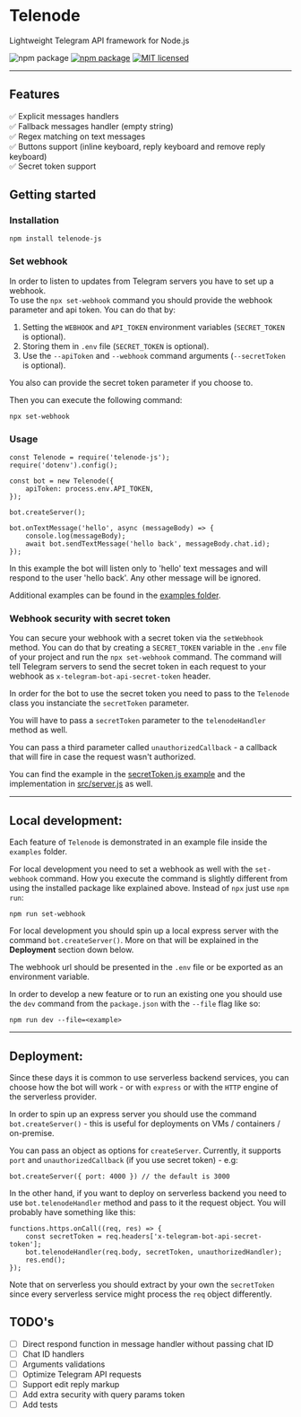 # Telenode

Lightweight Telegram API framework for Node.js

![npm package](https://img.shields.io/badge/-grey?logo=telegram)
[![npm package](https://img.shields.io/npm/v/telenode-js?color=orange&logo=npm)](https://www.npmjs.org/package/telenode-js)
[![MIT licensed](https://img.shields.io/badge/license-MIT-green.svg)](https://raw.githubusercontent.com/NivEz/telenode/main/LICENSE)

---

## Features

✅ Explicit messages handlers
<br>
✅ Fallback messages handler (empty string)
<br>
✅ Regex matching on text messages
<br>
✅ Buttons support (inline keyboard, reply keyboard and remove reply keyboard)
<br>
✅ Secret token support

## Getting started

### Installation

```
npm install telenode-js
```

### Set webhook

In order to listen to updates from Telegram servers you have to set up a webhook.
<br>
To use the `npx set-webhook` command you should provide the webhook parameter and api token.
You can do that by:
1. Setting the `WEBHOOK` and `API_TOKEN` environment variables (`SECRET_TOKEN` is optional).
2. Storing them in `.env` file (`SECRET_TOKEN` is optional).
3. Use the `--apiToken` and `--webhook` command arguments (`--secretToken` is optional).

You also can provide the secret token parameter if you choose to.

Then you can execute the following command:

```
npx set-webhook
```

### Usage

```
const Telenode = require('telenode-js');
require('dotenv').config();

const bot = new Telenode({
	apiToken: process.env.API_TOKEN,
});

bot.createServer();

bot.onTextMessage('hello', async (messageBody) => {
	console.log(messageBody);
	await bot.sendTextMessage('hello back', messageBody.chat.id);
});
```

In this example the bot will listen only to 'hello' text messages and will respond to the user 'hello back'. Any other
message will be ignored.

Additional examples can be found in the [examples folder](https://github.com/NivEz/telenode/tree/main/examples).

### Webhook security with secret token

You can secure your webhook with a secret token via the `setWebhook` method. You can do that by creating
a `SECRET_TOKEN` variable in the `.env` file of your project and run the `npx set-webhook` command. The command will
tell Telegram servers to send the secret token in each request to your webhook as `x-telegram-bot-api-secret-token`
header.

In order for the bot to use the secret token you need to pass to the `Telenode` class you instanciate the `secretToken`
parameter.

You will have to pass a `secretToken` parameter to the `telenodeHandler` method as well.

You can pass a third parameter called `unauthorizedCallback` - a callback that will fire in case the request wasn't
authorized.

You can find the example in the [secretToken.js example](https://github.com/NivEz/telenode/tree/main/examples/secretToken.js) and the implementation in [src/server.js](https://github.com/NivEz/telenode/tree/main/src/server.js) as well.

---

## Local development:

Each feature of `Telenode` is demonstrated in an example file inside the `examples` folder.

For local development you need to set a webhook as well with the `set-webhook` command. How you execute the command is
slightly different from using the installed package like explained above. Instead of `npx` just use `npm run`:

```
npm run set-webhook
```

For local development you should spin up a local express server with the command `bot.createServer()`. More on that will be explained in the <b>Deployment</b> section down below.

The webhook url should be presented in the `.env` file or be exported as an environment variable.

In order to develop a new feature or to run an existing one you should use the `dev` command from the `package.json`
with the `--file` flag like so:

```
npm run dev --file=<example>
```

---

## Deployment:

Since these days it is common to use serverless backend services, you can choose how the bot will work - or with `express` or with the `HTTP` engine of the serverless provider.

In order to spin up an express server you should use the command `bot.createServer()` - this is useful for deployments on VMs / containers / on-premise. 

You can pass an object as options for `createServer`. Currently, it supports `port` and `unauthorizedCallback` (if you use secret token) - e.g:
```
bot.createServer({ port: 4000 }) // the default is 3000
```

In the other hand, if you want to deploy on serverless backend you need to use `bot.telenodeHandler` method and pass to it the request object.
You will probably have something like this:
```
functions.https.onCall((req, res) => {
    const secretToken = req.headers['x-telegram-bot-api-secret-token'];
    bot.telenodeHandler(req.body, secretToken, unauthorizedHandler);
    res.end();
});
```

Note that on serverless you should extract by your own the `secretToken` since every serverless service might process the `req` object differently.

## TODO's

- [ ] Direct respond function in message handler without passing chat ID
- [ ] Chat ID handlers
- [ ] Arguments validations
- [ ] Optimize Telegram API requests
- [ ] Support edit reply markup
- [ ] Add extra security with query params token
- [ ] Add tests
